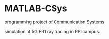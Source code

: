 # MATLAB-CSys
 programming project of Communication Systems


simulation of 5G FR1 ray tracing in RPI campus.
